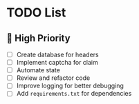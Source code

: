 # TODO List

## 🛑 High Priority
- [ ] Create database for headers
- [ ] Implement captcha for claim
- [ ] Automate state 
- [ ] Review and refactor code
- [ ] Improve logging for better debugging
- [ ] Add `requirements.txt` for dependencies
